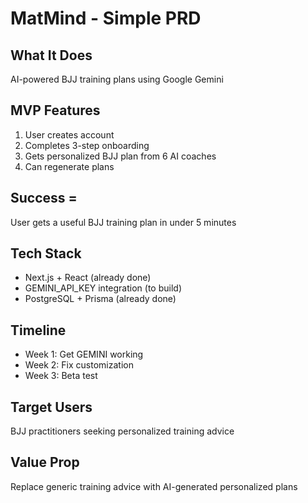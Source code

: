 # MatMind - Simple PRD

## What It Does
AI-powered BJJ training plans using Google Gemini

## MVP Features
1. User creates account
2. Completes 3-step onboarding
3. Gets personalized BJJ plan from 6 AI coaches
4. Can regenerate plans

## Success = 
User gets a useful BJJ training plan in under 5 minutes

## Tech Stack
- Next.js + React (already done)
- GEMINI_API_KEY integration (to build)
- PostgreSQL + Prisma (already done)

## Timeline
- Week 1: Get GEMINI working
- Week 2: Fix customization
- Week 3: Beta test

## Target Users
BJJ practitioners seeking personalized training advice

## Value Prop
Replace generic training advice with AI-generated personalized plans